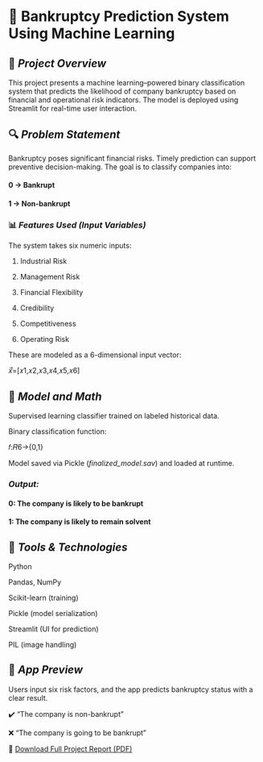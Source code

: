 # 🧠  Bankruptcy Prediction System Using Machine Learning

## 📌 *Project Overview*

  This project presents a machine learning–powered binary classification system that predicts the likelihood of company bankruptcy based on financial and operational risk indicators. The model is deployed using Streamlit for real-time user interaction.

## 🔍 *Problem Statement*

  Bankruptcy poses significant financial risks. Timely prediction can support preventive decision-making. The goal is to classify companies into:

#### 0 → Bankrupt

#### 1 → Non-bankrupt

### 📊 *Features Used (Input Variables)*

The system takes six numeric inputs:
1. Industrial Risk

2. Management Risk

3. Financial Flexibility

4. Credibility

5. Competitiveness

6. Operating Risk

These are modeled as a 6-dimensional input vector:

𝑥⃗=[𝑥1,𝑥2,𝑥3,𝑥4,𝑥5,𝑥6]

## 🤖 *Model and Math*

Supervised learning classifier trained on labeled historical data.

Binary classification function:

𝑓:𝑅6→{0,1}

Model saved via Pickle (*finalized_model.sav*) and loaded at runtime.

### *Output:*

#### 0: The company is likely to be bankrupt

#### 1: The company is likely to remain solvent

## 🧩 *Tools & Technologies*

Python

Pandas, NumPy

Scikit-learn (training)

Pickle (model serialization)

Streamlit (UI for prediction)

PIL (image handling)

## 🚀 *App Preview*

Users input six risk factors, and the app predicts bankruptcy status with a clear result.

✔️ “The company is non-bankrupt”

❌ “The company is going to be bankrupt”

📄 [Download Full Project Report  (PDF)](Bankruptcy_prediction_doc.pdf)

